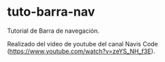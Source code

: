 # tuto-barra-nav
Tutorial de Barra de navegación.

Realizado del video de youtube del canal Navis Code (https://www.youtube.com/watch?v=zeYS_NH_f3E).
